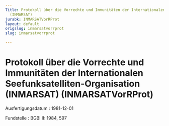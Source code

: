 ```yaml
---
Title: Protokoll über die Vorrechte und Immunitäten der Internationalen Seefunksatelliten-Organisation
  (INMARSAT)
jurabk: INMARSATVorRProt
layout: default
origslug: inmarsatvorrprot
slug: inmarsatvorrprot

---
```


# Protokoll über die Vorrechte und Immunitäten der Internationalen Seefunksatelliten-Organisation (INMARSAT) (INMARSATVorRProt)

Ausfertigungsdatum
:   1981-12-01

Fundstelle
:   BGBl II: 1984, 597

